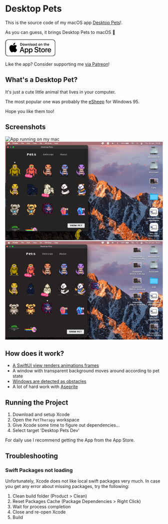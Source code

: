 # Desktop Pets

This is the source code of my macOS app [Desktop Pets](https://apps.apple.com/app/desktop-pets/id1575542220)!.

As you can guess, it brings Desktop Pets to macOS 🚀

[![Get it on the App Store](Gallery/appstore_badge.png)](https://apps.apple.com/app/desktop-pets/id1575542220)

Like the app? Consider supporting me [via Patreon](https://patreon.com/urinamara?utm_medium=clipboard_copy&utm_source=copyLink&utm_campaign=creatorshare_creator)!

## What's a Desktop Pet?

It's just a cute little animal that lives in your computer.

The most popular one was probably the [eSheep](https://github.com/Adrianotiger/desktopPet) for Windows 95.

Hope you like them too!

## Screenshots

![App running on my mac](Gallery/demo.gif)
![Homepage, light mode](Gallery/1.png)
![Settings, light mode](Gallery/3.png)

## How does it work?

* [A SwiftUI view renders animations frames](https://github.com/curzel-it/notagif)
* A window with transparent background moves around according to pet state
* [Windows are detected as obstacles](https://github.com/curzel-it/windows-detector)
* A lot of hard work with [Aseprite](https://github.com/aseprite/aseprite)

## Running the Project

1. Download and setup Xcode
1. Open the `PetTherapy` workspace
1. Give Xcode some time to figure out dependencies...
1. Select target 'Desktop Pets Dev'

For daily use I recommend getting the App from the App Store.

## Troubleshooting

### Swift Packages not loading
Unfortunately, Xcode does not like local swift packages very much. In case you get any error about missing packages, try the following:
1. Clean build folder (Product > Clean)
1. Reset Packages Cache (Package Dependencies > Right Click)
1. Wait for process completion
1. Close and re-open Xcode
1. Build


